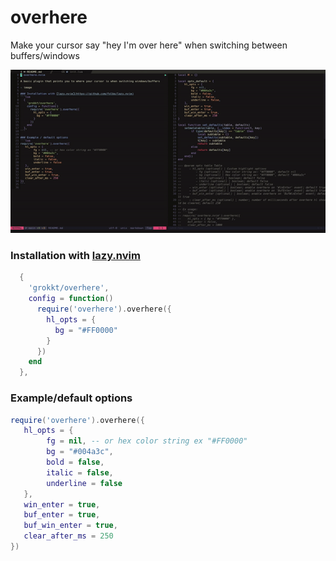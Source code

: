 # overhere

Make your cursor say "hey I'm over here" when switching between buffers/windows

![overhere gif](overhere_gif.gif)

### Installation with [lazy.nvim](https://github.com/folke/lazy.nvim)
```lua
  {
    'grokkt/overhere',
    config = function()
      require('overhere').overhere({
        hl_opts = {
          bg = "#FF0000"
        }
      })
    end
  },
```

### Example/default options
```lua
require('overhere').overhere({
   hl_opts = {
        fg = nil, -- or hex color string ex "#FF0000"
        bg = "#004a3c",
        bold = false,
        italic = false,
        underline = false
   },
   win_enter = true,
   buf_enter = true,
   buf_win_enter = true,
   clear_after_ms = 250
})
```

